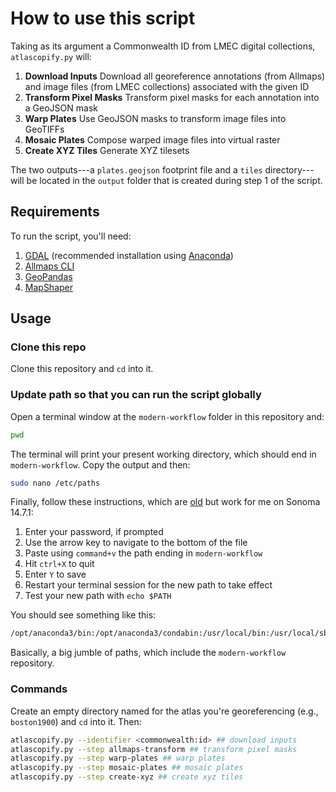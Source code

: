 # How to use this script

Taking as its argument a Commonwealth ID from LMEC digital collections, `atlascopify.py` will:

1. **Download Inputs** Download all georeference annotations (from Allmaps) and image files (from LMEC collections) associated with the given ID
2. **Transform Pixel Masks** Transform pixel masks for each annotation into a GeoJSON mask
3. **Warp Plates** Use GeoJSON masks to transform image files into GeoTIFFs
4. **Mosaic Plates** Compose warped image files into virtual raster
5. **Create XYZ Tiles** Generate XYZ tilesets

The two outputs---a `plates.geojson` footprint file and a `tiles` directory---will be located in the `output` folder that is created during step 1 of the script.

## Requirements

To run the script, you'll need:

1. [GDAL](https://gdal.org/download.html) (recommended installation using [Anaconda](https://docs.anaconda.com/free/navigator/))
2. [Allmaps CLI](https://github.com/allmaps/allmaps/tree/main/apps/cli)
3. [GeoPandas](https://geopandas.org/en/stable/getting_started/install.html)
4. [MapShaper](https://www.npmjs.com/package/mapshaper#installation)

## Usage

### Clone this repo

Clone this repository and `cd` into it.

### Update path so that you can run the script globally

Open a terminal window at the `modern-workflow` folder in this repository and:

```sh
pwd
```

The terminal will print your present working directory, which should end in `modern-workflow`. Copy the output and then:

```sh
sudo nano /etc/paths
```

Finally, follow these instructions, which are [old](https://www.architectryan.com/2012/10/02/add-to-the-path-on-mac-os-x-mountain-lion/) but work for me on Sonoma 14.7.1:

1. Enter your password, if prompted
2. Use the arrow key to navigate to the bottom of the file
3. Paste using `command+v` the path ending in `modern-workflow`
4. Hit `ctrl+X` to quit
5. Enter `Y` to save
6. Restart your terminal session for the new path to take effect
7. Test your new path with `echo $PATH`

You should see something like this:

```sh
/opt/anaconda3/bin:/opt/anaconda3/condabin:/usr/local/bin:/usr/local/sbin:/System/Cryptexes/App/usr/bin:/usr/bin:/bin:/usr/sbin:/sbin:/Users/geoprocessing/Documents/GitHub/atlascope-utilities/modern-workflow:/var/run/com.apple.security.cryptexd/codex.system/bootstrap/usr/local/bin:/var/run/com.apple.security.cryptexd/codex.system/bootstrap/usr/bin:/var/run/com.apple.security.cryptexd/codex.system/bootstrap/usr/appleinternal/bin
```

Basically, a big jumble of paths, which include the `modern-workflow` repository.

<!-- ### Update dependencies

From inside the repo:

```sh
yarn install
``` -->

### Commands

Create an empty directory named for the atlas you're georeferencing (e.g., `boston1900`) and `cd` into it. Then:

```sh
atlascopify.py --identifier <commonwealth:id> ## download inputs
atlascopify.py --step allmaps-transform ## transform pixel masks
atlascopify.py --step warp-plates ## warp plates
atlascopify.py --step mosaic-plates ## mosaic plates
atlascopify.py --step create-xyz ## create xyz tiles
```